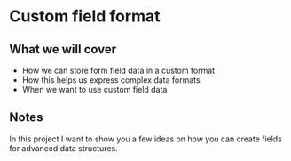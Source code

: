 # Custom field format

## What we will cover

- How we can store form field data in a custom format
- How this helps us express complex data formats
- When we want to use custom field data

## Notes

In this project I want to show you a few ideas on how you can create fields for advanced data structures.
